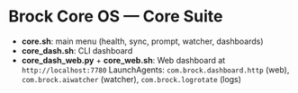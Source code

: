 # Brock Core OS — Core Suite
- **core.sh**: main menu (health, sync, prompt, watcher, dashboards)
- **core_dash.sh**: CLI dashboard
- **core_dash_web.py** + **core_web.sh**: Web dashboard at `http://localhost:7780`
LaunchAgents: `com.brock.dashboard.http` (web), `com.brock.aiwatcher` (watcher), `com.brock.logrotate` (logs)
